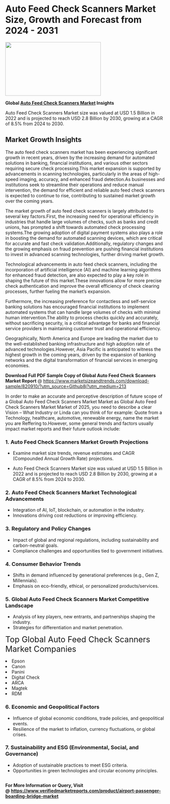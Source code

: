 <H1>Auto Feed Check Scanners Market Size, Growth and Forecast from 2024 - 2031</H1><img class="aligncenter size-medium wp-image-584254" src="https://thirdeyenews.in/wp-content/uploads/2024/09/Global-Market-Research-300x168.jpeg" alt="" width="300" height="168" /><p><strong>Global&nbsp;<a href="https://www.marketsizeandtrends.com/download-sample/820910/?utm_source=Github8j?utm_medium=213">Auto Feed Check Scanners Market</a> Insights</strong></p><p>Auto Feed Check Scanners Market size was valued at USD 1.5 Billion in 2022 and is projected to reach USD 2.8 Billion by 2030, growing at a CAGR of 8.5% from 2024 to 2030.</p><p><h2>Market Growth Insights</h2> <p>The auto feed check scanners market has been experiencing significant growth in recent years, driven by the increasing demand for automated solutions in banking, financial institutions, and various other sectors requiring secure check processing.This market expansion is supported by advancements in scanning technologies, particularly in the areas of high-speed imaging, accuracy, and enhanced fraud detection.As businesses and institutions seek to streamline their operations and reduce manual intervention, the demand for efficient and reliable auto feed check scanners is expected to continue to rise, contributing to sustained market growth over the coming years.</p> <p>The market growth of auto feed check scanners is largely attributed to several key factors.First, the increasing need for operational efficiency in industries that handle large volumes of checks, such as banks and credit unions, has prompted a shift towards automated check processing systems.The growing adoption of digital payment systems also plays a role in boosting the demand for automated scanning devices, which are critical for accurate and fast check validation.Additionally, regulatory changes and the growing emphasis on fraud prevention are pushing financial institutions to invest in advanced scanning technologies, further driving market growth.</p> <p>Technological advancements in auto feed check scanners, including the incorporation of artificial intelligence (AI) and machine learning algorithms for enhanced fraud detection, are also expected to play a key role in shaping the future of this market.These innovations allow for more precise check authentication and improve the overall efficiency of check clearing processes, further fueling the market’s expansion.</p> <p>Furthermore, the increasing preference for contactless and self-service banking solutions has encouraged financial institutions to implement automated systems that can handle large volumes of checks with minimal human intervention.The ability to process checks quickly and accurately, without sacrificing security, is a critical advantage for banks and financial service providers in maintaining customer trust and operational efficiency.</p> <p>Geographically, North America and Europe are leading the market due to the well-established banking infrastructure and high adoption rate of advanced technologies.However, Asia Pacific is anticipated to witness the highest growth in the coming years, driven by the expansion of banking networks and the digital transformation of financial services in emerging economies.</p> <p><span class=""><strong>Download Full PDF Sample Copy of Global Auto Feed Check Scanners Market Report</strong> @ <a href="https://www.marketsizeandtrends.com/download-sample/820910/?utm_source=Github8j?utm_medium=213" target="_blank">https://www.marketsizeandtrends.com/download-sample/820910/?utm_source=Github8j?utm_medium=213</a></span></p><p>In order to make an accurate and perceptive description of future scope of a Global&nbsp;Auto Feed Check Scanners Market Market as Global&nbsp;Auto Feed Check Scanners Market Market of 2025, you need to describe a clear Vision &ndash; What Industry or Linda can you think of for example: Quote from a Technology, healthcare, automotive, renewable energy, name the market you are Reffering to.However, some general trends and factors usually impact market reports and their future outlook include:</p><h3>1.&nbsp;<strong>Auto Feed Check Scanners Market Growth Projections</strong></h3><ul><li>Examine market size trends, revenue estimates and CAGR (Compounded Annual Growth Rate) projections.</li><li><p>Auto Feed Check Scanners Market size was valued at USD 1.5 Billion in 2022 and is projected to reach USD 2.8 Billion by 2030, growing at a CAGR of 8.5% from 2024 to 2030.</p></li></ul><h3>2.&nbsp;<strong>Auto Feed Check Scanners Market Technological Advancements</strong></h3><ul><li>Integration of AI, IoT, blockchain, or automation in the industry.</li><li>Innovations driving cost reductions or improving efficiency.</li></ul><h3>3.&nbsp;<strong>Regulatory and Policy Changes</strong></h3><ul><li>Impact of global and regional regulations, including sustainability and carbon-neutral goals.</li><li>Compliance challenges and opportunities tied to government initiatives.</li></ul><h3>4.&nbsp;<strong>Consumer Behavior Trends</strong></h3><ul><li>Shifts in demand influenced by generational preferences (e.g., Gen Z, Millennials).</li><li>Emphasis on eco-friendly, ethical, or personalized products/services.</li></ul><h3>5.&nbsp;<strong>Global Auto Feed Check Scanners Market Competitive Landscape</strong></h3><ul><li>Analysis of key players, new entrants, and partnerships shaping the industry.</li><li>Strategies for differentiation and market penetration.</li></ul><p data-pm-slice="1 1 []"><span style="color: inherit; font-family: inherit; font-size: 25px;">Top Global Auto Feed Check Scanners Market Companies</span></p><div class="" data-test-id=""><p><li>Epson</li><li> Canon</li><li> Panini</li><li> Digital Check</li><li> ARCA</li><li> Magtek</li><li> RDM</li></p></div><h3>6.&nbsp;<strong>Economic and Geopolitical Factors</strong></h3><ul><li>Influence of global economic conditions, trade policies, and geopolitical events.</li><li>Resilience of the market to inflation, currency fluctuations, or global crises.</li></ul><h3>7.&nbsp;<strong>Sustainability and ESG (Environmental, Social, and Governance)</strong></h3><ul><li>Adoption of sustainable practices to meet ESG criteria.</li><li>Opportunities in green technologies and circular economy principles.</li></ul><h2><strong style="font-size: 14px;">For More Information or Query, Visit @&nbsp;</strong><a style="background-color: #ffffff; font-size: 14px;" href="https://www.marketsizeandtrends.com/report/auto-feed-check-scanners-market/" target="_blank">https://www.verifiedmarketreports.com/product/airport-passenger-boarding-bridge-market</a></h2>